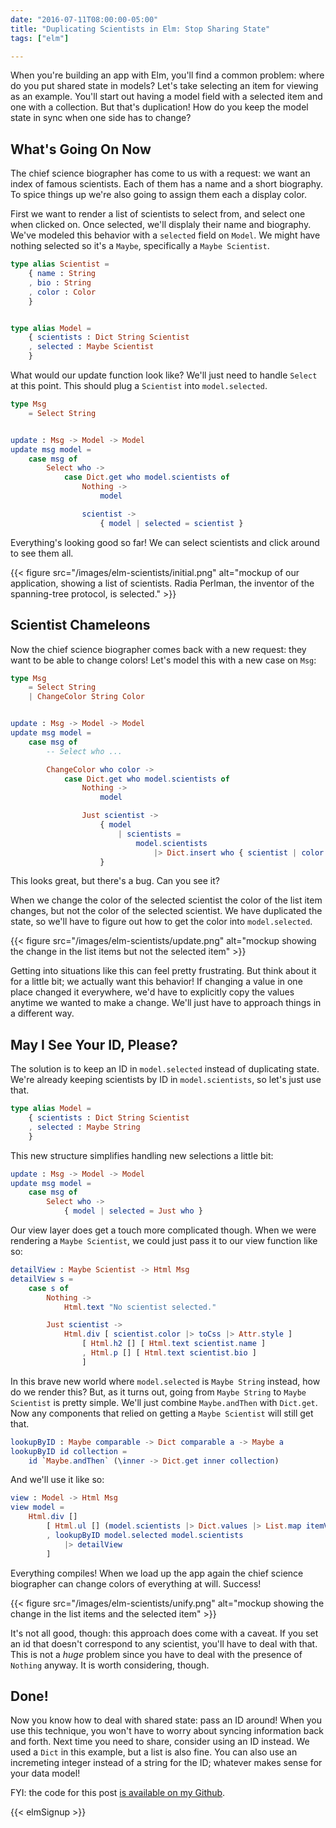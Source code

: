 ```yaml
---
date: "2016-07-11T08:00:00-05:00"
title: "Duplicating Scientists in Elm: Stop Sharing State"
tags: ["elm"]

---
```


When you're building an app with Elm, you'll find a common problem: where do you
put shared state in models? Let's take selecting an item for viewing as an
example. You'll start out having a model field with a selected item and one with
a collection. But that's duplication! How do you keep the model state in sync
when one side has to change?

<!--more-->

## What's Going On Now

The chief science biographer has come to us with a request: we want an index of
famous scientists. Each of them has a name and a short biography. To spice
things up we're also going to assign them each a display color.

First we want to render a list of scientists to select from, and select one when
clicked on. Once selected, we'll displaly their name and biography. We've
modeled this behavior with a `selected` field on `Model`. We might have nothing
selected so it's a `Maybe`, specifically a `Maybe Scientist`.

```elm
type alias Scientist =
    { name : String
    , bio : String
    , color : Color
    }


type alias Model =
    { scientists : Dict String Scientist
    , selected : Maybe Scientist
    }
```

What would our update function look like? We'll just need to handle `Select` at
this point. This should plug a `Scientist` into `model.selected`.

```elm
type Msg
    = Select String


update : Msg -> Model -> Model
update msg model =
    case msg of
        Select who ->
            case Dict.get who model.scientists of
                Nothing ->
                    model

                scientist ->
                    { model | selected = scientist }
```

Everything's looking good so far! We can select scientists and click around to
see them all.

{{< figure src="/images/elm-scientists/initial.png" alt="mockup of our application, showing a list of scientists. Radia Perlman, the inventor of the spanning-tree protocol, is selected." >}}

## Scientist Chameleons

Now the chief science biographer comes back with a new request: they want to be
able to change colors! Let's model this with a new case on `Msg`:

```elm
type Msg
    = Select String
    | ChangeColor String Color


update : Msg -> Model -> Model
update msg model =
    case msg of
        -- Select who ...

        ChangeColor who color ->
            case Dict.get who model.scientists of
                Nothing ->
                    model

                Just scientist ->
                    { model
                        | scientists =
                            model.scientists
                                |> Dict.insert who { scientist | color = color }
                    }
```

This looks great, but there's a bug. Can you see it?

When we change the color of the selected scientist the color of the list item
changes, but not the color of the selected scientist. We have duplicated the
state, so we'll have to figure out how to get the color into `model.selected`.

{{< figure src="/images/elm-scientists/update.png" alt="mockup showing the change in the list items but not the selected item" >}}

Getting into situations like this can feel pretty frustrating. But think about
it for a little bit; we actually want this behavior! If changing a value in one
place changed it everywhere, we'd have to explicitly copy the values anytime we
wanted to make a change. We'll just have to approach things in a different way.

## May I See Your ID, Please?

The solution is to keep an ID in `model.selected` instead of duplicating state.
We're already keeping scientists by ID in `model.scientists`, so let's just use
that.

```elm
type alias Model =
    { scientists : Dict String Scientist
    , selected : Maybe String
    }
```

This new structure simplifies handling new selections a little bit:

```elm
update : Msg -> Model -> Model
update msg model =
    case msg of
        Select who ->
            { model | selected = Just who }
```

Our view layer does get a touch more complicated though. When we were rendering
a `Maybe Scientist`, we could just pass it to our view function like so:

```elm
detailView : Maybe Scientist -> Html Msg
detailView s =
    case s of
        Nothing ->
            Html.text "No scientist selected."

        Just scientist ->
            Html.div [ scientist.color |> toCss |> Attr.style ]
                [ Html.h2 [] [ Html.text scientist.name ]
                , Html.p [] [ Html.text scientist.bio ]
                ]
```

In this brave new world where `model.selected` is `Maybe String` instead, how do
we render this? But, as it turns out, going from `Maybe String` to `Maybe
Scientist` is pretty simple. We'll just combine `Maybe.andThen` with `Dict.get`.
Now any components that relied on getting a `Maybe Scientist` will still get
that.

```elm
lookupByID : Maybe comparable -> Dict comparable a -> Maybe a
lookupByID id collection =
    id `Maybe.andThen` (\inner -> Dict.get inner collection)
```

And we'll use it like so:

```elm
view : Model -> Html Msg
view model =
    Html.div []
        [ Html.ul [] (model.scientists |> Dict.values |> List.map itemView)
        , lookupByID model.selected model.scientists
            |> detailView
        ]
```

Everything compiles! When we load up the app again the chief science biographer
can change colors of everything at will. Success!

{{< figure src="/images/elm-scientists/unify.png" alt="mockup showing the change in the list items and the selected item" >}}

It's not all good, though: this approach does come with a caveat. If you set an
id that doesn't correspond to any scientist, you'll have to deal with that. This
is not a *huge* problem since you have to deal with the presence of `Nothing`
anyway. It is worth considering, though.

## Done!

Now you know how to deal with shared state: pass an ID around! When you use this
technique, you won't have to worry about syncing information back and forth.
Next time you need to share, consider using an ID instead. We used a `Dict` in
this example, but a list is also fine. You can also use an incremeting integer
instead of a string for the ID; whatever makes sense for your data model!

FYI: the code for this post
[is available on my Github](https://github.com/BrianHicks/elm-scientists).

{{< elmSignup >}}
